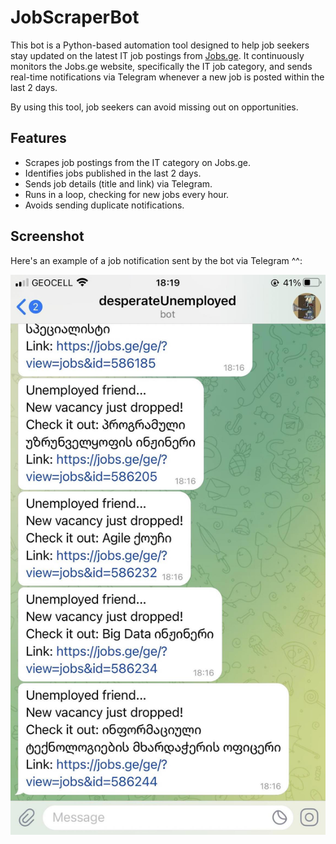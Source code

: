 # JobScraperBot

This bot is a Python-based automation tool designed to help job seekers stay updated on the latest IT job postings from [Jobs.ge](https://jobs.ge). It continuously monitors the Jobs.ge website, specifically the IT job category, and sends real-time notifications via Telegram whenever a new job is posted within the last 2 days.  

By using this tool, job seekers can avoid missing out on opportunities.

## Features

- Scrapes job postings from the IT category on Jobs.ge.
- Identifies jobs published in the last 2 days.
- Sends job details (title and link) via Telegram.
- Runs in a loop, checking for new jobs every hour.
- Avoids sending duplicate notifications.

## Screenshot

Here's an example of a job notification sent by the bot via Telegram ^^:

![JobScraperBot Telegram Notification](bot.jpg)
